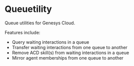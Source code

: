 # Queuetility
Queue utilities for Genesys Cloud.

Features include:
* Query waiting interactions in a queue
* Transfer waiting interactions from one queue to another
* Remove ACD skill(s) from waiting interactions in a queue
* Mirror agent memberships from one queue to another
